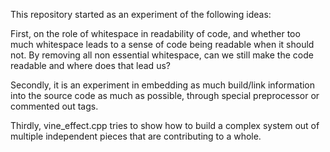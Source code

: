 This repository started as an experiment of the following ideas:

First, on the role of whitespace in readability of code, and whether too much
whitespace leads to a sense of code being readable when it should not. By
removing all non essential whitespace, can we still make the code readable and
where does that lead us?

Secondly, it is an experiment in embedding as much build/link information into
the source code as much as possible, through special preprocessor or commented
out tags.

Thirdly, vine_effect.cpp tries to show how to build a complex system out of
multiple independent pieces that are contributing to a whole.

